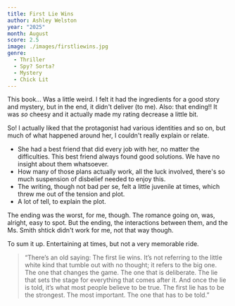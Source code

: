 ```yaml
---
title: First Lie Wins
author: Ashley Welston
year: "2025"
month: August
score: 2.5
image: ./images/firstliewins.jpg
genre:
  - Thriller
  - Spy? Sorta?
  - Mystery
  - Chick Lit
---
```

This book... Was a little weird. I felt it had the ingredients for a good story and mystery, but in the end, it didn't deliver (to me). Also: that ending!! It was _so_ cheesy and it actually made my rating decrease a little bit. 

So! I actually liked that the protagonist had various identities and so on, but much of what happened around her, I couldn't really explain or relate. 
- She had a best friend that did every job with her, no matter the difficulties. This best friend always found good solutions. We have no insight about them whatsoever. 
- How many of those plans actually work, all the luck involved, there's so much suspension of disbelief needed to enjoy this. 
- The writing, though not bad per se, felt a little juvenile at times, which threw me out of the tension and plot. 
- A lot of tell, to explain the plot. 

The ending was the worst, for me, though. The romance going on, was, alright, easy to spot. But the ending, the interactions between them, and the Ms. Smith shtick didn't work for me, not that way though. 

To sum it up. Entertaining at times, but not a very memorable ride. 

> “There’s an old saying: The first lie wins. It’s not referring to the little white kind that tumble out with no thought; it refers to the big one. The one that changes the game. The one that is deliberate. The lie that sets the stage for everything that comes after it. And once the lie is told, it’s what most people believe to be true. The first lie has to be the strongest. The most important. The one that has to be told.” 
